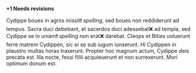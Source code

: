 **+1 Needs  revisions**

Cydippe boues in agros missit❗️ *spelling*, sed boues non reddiderunt ad tempus.
Sacra duci debebant, et sacerdos duci adessebat❌ ad templa, sed Cydippe se in uniam❗️ *spelling* non erat❌ darebat.
Cleops et Bitias uoluerunt ferre matrem Cydippen, sic ei se sub iugum iunxerunt.
Hi Cydippen in plaustro multas horas traxerunt.
Propter hoc magnum actum, Cydippe deis precata est.
Illa nocte, fessi fillii acquieuerunt et non surrexerunt.
Mori optimum donum est.
